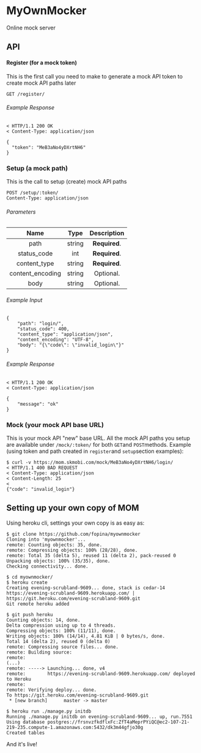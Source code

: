 # MyOwnMocker
Online mock server

## API

#### Register (for a mock token)

This is the first call you need to make to generate a mock API token to create mock API paths later

    GET /register/

###### Example Response

    < HTTP/1.1 200 OK
    < Content-Type: application/json

    {
      "token": "MeB3aNo4yDXrtNH6"
    }

### Setup (a mock path)

This is the call to setup (create) mock API paths

    POST /setup/:token/
    Content-Type: application/json

###### Parameters

| Name              | Type      | Description   |
| :---------------: |:---------:| :------------:|
| path              | string    | **Required**. |
| status_code       | int       | **Required**. |
| content_type      | string    | **Required**. |
| content_encoding  | string    | Optional.     |
| body              | string    | Optional.     |

###### Example Input

    {
        "path": "login/",
        "status_code": 400,
        "content_type": "application/json",
        "content_encoding": "UTF-8",
        "body": "{\"code\": \"invalid_login\"}"
    }

###### Example Response

    < HTTP/1.1 200 OK
    < Content-Type: application/json

    {
        "message": "ok"
    }

### Mock (your mock API base URL)

This is your mock API "new" base URL. All the mock API paths you setup are available under `/mock/:token/` for both `GET`and `POST`methods.
Example (using token and path created in `register`and `setup`section examples):

    $ curl -v https://mom.skmobi.com/mock/MeB3aNo4yDXrtNH6/login/
    < HTTP/1.1 400 BAD REQUEST
    < Content-Type: application/json
    < Content-Length: 25
    <
    {"code": "invalid_login"}

## Setting up your own copy of MOM

Using heroku cli, settings your own copy is as easy as:

    $ git clone https://github.com/fopina/myownmocker
    Cloning into 'myownmocker'...
    remote: Counting objects: 35, done.
    remote: Compressing objects: 100% (28/28), done.
    remote: Total 35 (delta 5), reused 11 (delta 2), pack-reused 0
    Unpacking objects: 100% (35/35), done.
    Checking connectivity... done.

    $ cd myownmocker/
    $ heroku create
    Creating evening-scrubland-9609... done, stack is cedar-14
    https://evening-scrubland-9609.herokuapp.com/ | https://git.heroku.com/evening-scrubland-9609.git
    Git remote heroku added

    $ git push heroku
    Counting objects: 14, done.
    Delta compression using up to 4 threads.
    Compressing objects: 100% (11/11), done.
    Writing objects: 100% (14/14), 4.81 KiB | 0 bytes/s, done.
    Total 14 (delta 2), reused 0 (delta 0)
    remote: Compressing source files... done.
    remote: Building source:
    remote:
    (...)
    remote: -----> Launching... done, v4
    remote:        https://evening-scrubland-9609.herokuapp.com/ deployed to Heroku
    remote:
    remote: Verifying deploy... done.
    To https://git.heroku.com/evening-scrubland-9609.git
     * [new branch]      master -> master

    $ heroku run ./manage.py initdb
    Running ./manage.py initdb on evening-scrubland-9609... up, run.7551
    Using database postgres://frsnvzfkdflxFc:ZfT4aMeprPYiQC@ec2-107-21-219-235.compute-1.amazonaws.com:5432/dk3m44gfjo30g
    Created tables

And it's live!